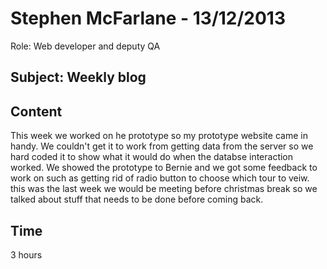 Stephen McFarlane - 13/12/2013
===============
Role: Web developer and deputy QA 

Subject: Weekly blog
---------------

Content
--

This week we worked on he prototype so my prototype website came in handy. We couldn't get it to work from getting data from the server so we hard coded it to show what it would do when the databse interaction worked. We showed the prototype to Bernie and we got some feedback to work on such as getting rid of radio button to choose which tour to veiw. this was the last week we would be meeting before christmas break so we talked about stuff that needs to be done before coming back.

Time
---
3 hours
